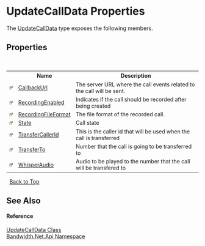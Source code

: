 ﻿# UpdateCallData Properties
 

The <a href ="T_Bandwidth_Net_Api_UpdateCallData.md">UpdateCallData</a> type exposes the following members.


## Properties
&nbsp;<table><tr><th></th><th>Name</th><th>Description</th></tr><tr><td>![Public property](media/pubproperty.gif "Public property")</td><td><a href ="P_Bandwidth_Net_Api_UpdateCallData_CallbackUrl.md">CallbackUrl</a></td><td>
The server URL where the call events related to the call will be sent.</td></tr><tr><td>![Public property](media/pubproperty.gif "Public property")</td><td><a href ="P_Bandwidth_Net_Api_UpdateCallData_RecordingEnabled.md">RecordingEnabled</a></td><td>
Indicates if the call should be recorded after being created</td></tr><tr><td>![Public property](media/pubproperty.gif "Public property")</td><td><a href ="P_Bandwidth_Net_Api_UpdateCallData_RecordingFileFormat.md">RecordingFileFormat</a></td><td>
The file format of the recorded call.</td></tr><tr><td>![Public property](media/pubproperty.gif "Public property")</td><td><a href ="P_Bandwidth_Net_Api_UpdateCallData_State.md">State</a></td><td>
Call state</td></tr><tr><td>![Public property](media/pubproperty.gif "Public property")</td><td><a href ="P_Bandwidth_Net_Api_UpdateCallData_TransferCallerId.md">TransferCallerId</a></td><td>
This is the caller id that will be used when the call is transferred</td></tr><tr><td>![Public property](media/pubproperty.gif "Public property")</td><td><a href ="P_Bandwidth_Net_Api_UpdateCallData_TransferTo.md">TransferTo</a></td><td>
Number that the call is going to be transferred to</td></tr><tr><td>![Public property](media/pubproperty.gif "Public property")</td><td><a href ="P_Bandwidth_Net_Api_UpdateCallData_WhisperAudio.md">WhisperAudio</a></td><td>
Audio to be played to the number that the call will be transfered to</td></tr></table>&nbsp;
<a href="#updatecalldata-properties">Back to Top</a>

## See Also


#### Reference
<a href ="T_Bandwidth_Net_Api_UpdateCallData.md">UpdateCallData Class</a><br /><a href ="N_Bandwidth_Net_Api.md">Bandwidth.Net.Api Namespace</a><br />